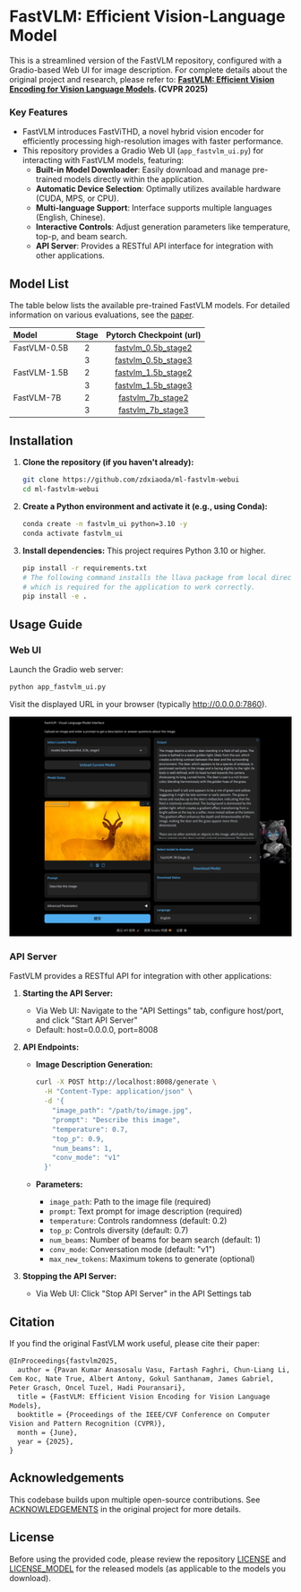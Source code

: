 # FastVLM: Efficient Vision-Language Model

This is a streamlined version of the FastVLM repository, configured with a Gradio-based Web UI for image description. For complete details about the original project and research, please refer to:
**[FastVLM: Efficient Vision Encoding for Vision Language Models](https://www.arxiv.org/abs/2412.13303). (CVPR 2025)**

### Key Features

- FastVLM introduces FastViTHD, a novel hybrid vision encoder for efficiently processing high-resolution images with faster performance.
- This repository provides a Gradio Web UI (`app_fastvlm_ui.py`) for interacting with FastVLM models, featuring:
  - **Built-in Model Downloader**: Easily download and manage pre-trained models directly within the application.
  - **Automatic Device Selection**: Optimally utilizes available hardware (CUDA, MPS, or CPU).
  - **Multi-language Support**: Interface supports multiple languages (English, Chinese).
  - **Interactive Controls**: Adjust generation parameters like temperature, top-p, and beam search.
  - **API Server**: Provides a RESTful API interface for integration with other applications.

## Model List

The table below lists the available pre-trained FastVLM models. For detailed information on various evaluations, see the [paper](https://www.arxiv.org/abs/2412.13303).

| Model        | Stage |                                       Pytorch Checkpoint (url)                                        |
| :----------- | :---: | :---------------------------------------------------------------------------------------------------: |
| FastVLM-0.5B |   2   | [fastvlm_0.5b_stage2](https://ml-site.cdn-apple.com/datasets/fastvlm/llava-fastvithd_0.5b_stage2.zip) |
|              |   3   | [fastvlm_0.5b_stage3](https://ml-site.cdn-apple.com/datasets/fastvlm/llava-fastvithd_0.5b_stage3.zip) |
| FastVLM-1.5B |   2   | [fastvlm_1.5b_stage2](https://ml-site.cdn-apple.com/datasets/fastvlm/llava-fastvithd_1.5b_stage2.zip) |
|              |   3   | [fastvlm_1.5b_stage3](https://ml-site.cdn-apple.com/datasets/fastvlm/llava-fastvithd_1.5b_stage3.zip) |
| FastVLM-7B   |   2   |   [fastvlm_7b_stage2](https://ml-site.cdn-apple.com/datasets/fastvlm/llava-fastvithd_7b_stage2.zip)   |
|              |   3   |   [fastvlm_7b_stage3](https://ml-site.cdn-apple.com/datasets/fastvlm/llava-fastvithd_7b_stage3.zip)   |

## Installation

1.  **Clone the repository (if you haven't already):**
    ```bash
    git clone https://github.com/zdxiaoda/ml-fastvlm-webui
    cd ml-fastvlm-webui
    ```
2.  **Create a Python environment and activate it (e.g., using Conda):**
    ```bash
    conda create -n fastvlm_ui python=3.10 -y
    conda activate fastvlm_ui
    ```
3.  **Install dependencies:**
    This project requires Python 3.10 or higher.
    ```bash
    pip install -r requirements.txt
    # The following command installs the llava package from local directory
    # which is required for the application to work correctly.
    pip install -e .
    ```

## Usage Guide

### Web UI

Launch the Gradio web server:

```bash
python app_fastvlm_ui.py
```

Visit the displayed URL in your browser (typically http://0.0.0.0:7860).

![FastVLM Web UI Example](img/webui_example.jpeg)

### API Server

FastVLM provides a RESTful API for integration with other applications:

1. **Starting the API Server:**

   - Via Web UI: Navigate to the "API Settings" tab, configure host/port, and click "Start API Server"
   - Default: host=0.0.0.0, port=8008

2. **API Endpoints:**

   - **Image Description Generation:**

     ```bash
     curl -X POST http://localhost:8008/generate \
       -H "Content-Type: application/json" \
       -d '{
         "image_path": "/path/to/image.jpg",
         "prompt": "Describe this image",
         "temperature": 0.7,
         "top_p": 0.9,
         "num_beams": 1,
         "conv_mode": "v1"
       }'
     ```

   - **Parameters:**
     - `image_path`: Path to the image file (required)
     - `prompt`: Text prompt for image description (required)
     - `temperature`: Controls randomness (default: 0.2)
     - `top_p`: Controls diversity (default: 0.7)
     - `num_beams`: Number of beams for beam search (default: 1)
     - `conv_mode`: Conversation mode (default: "v1")
     - `max_new_tokens`: Maximum tokens to generate (optional)

3. **Stopping the API Server:**
   - Via Web UI: Click "Stop API Server" in the API Settings tab

## Citation

If you find the original FastVLM work useful, please cite their paper:

```
@InProceedings{fastvlm2025,
  author = {Pavan Kumar Anasosalu Vasu, Fartash Faghri, Chun-Liang Li, Cem Koc, Nate True, Albert Antony, Gokul Santhanam, James Gabriel, Peter Grasch, Oncel Tuzel, Hadi Pouransari},
  title = {FastVLM: Efficient Vision Encoding for Vision Language Models},
  booktitle = {Proceedings of the IEEE/CVF Conference on Computer Vision and Pattern Recognition (CVPR)},
  month = {June},
  year = {2025},
}
```

## Acknowledgements

This codebase builds upon multiple open-source contributions. See [ACKNOWLEDGEMENTS](ACKNOWLEDGEMENTS) in the original project for more details.

## License

Before using the provided code, please review the repository [LICENSE](LICENSE) and [LICENSE_MODEL](LICENSE_MODEL) for the released models (as applicable to the models you download).
